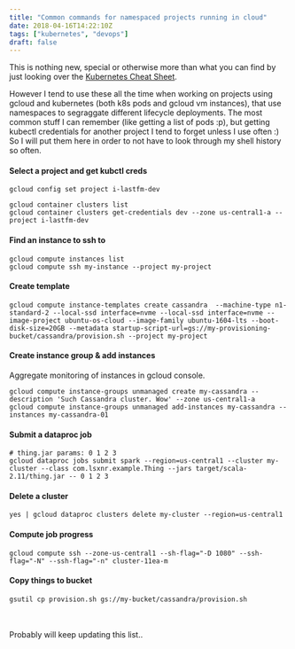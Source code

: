 ```yaml
---
title: "Common commands for namespaced projects running in cloud"
date: 2018-04-16T14:22:10Z
tags: ["kubernetes", "devops"]
draft: false
---
```


This is nothing new, special or otherwise more than what you can find by just looking over the [Kubernetes Cheat Sheet](https://kubernetes.io/docs/reference/kubectl/cheatsheet/). 

However I tend to use these all the time when working on projects using gcloud and kubernetes (both k8s pods and gcloud vm instances), that use namespaces to segraggate different lifecycle deployments. The most common stuff I can remember (like getting a list of pods :p), but getting kubectl credentials for another project I tend to forget unless I use often :) So I will put them here in order to not have to look through my shell history so often.

#### Select a project and get kubctl creds
```
gcloud config set project i-lastfm-dev

gcloud container clusters list
gcloud container clusters get-credentials dev --zone us-central1-a --project i-lastfm-dev
```

#### Find an instance to ssh to  
```
gcloud compute instances list
gcloud compute ssh my-instance --project my-project
```

#### Create template  
```
gcloud compute instance-templates create cassandra  --machine-type n1-standard-2 --local-ssd interface=nvme --local-ssd interface=nvme --image-project ubuntu-os-cloud --image-family ubuntu-1604-lts --boot-disk-size=20GB --metadata startup-script-url=gs://my-provisioning-bucket/cassandra/provision.sh --project my-project
```

#### Create instance group & add instances
Aggregate monitoring of instances in gcloud console.
```
gcloud compute instance-groups unmanaged create my-cassandra --description 'Such Cassandra cluster. Wow' --zone us-central1-a
gcloud compute instance-groups unmanaged add-instances my-cassandra --instances my-cassandra-01
```

#### Submit a dataproc job
```
# thing.jar params: 0 1 2 3 
gcloud dataproc jobs submit spark --region=us-central1 --cluster my-cluster --class com.lsxnr.example.Thing --jars target/scala-2.11/thing.jar -- 0 1 2 3
```

#### Delete a cluster
```
yes | gcloud dataproc clusters delete my-cluster --region=us-central1
```

#### Compute job progress
```
gcloud compute ssh --zone-us-central1 --sh-flag="-D 1080" --ssh-flag="-N" --ssh-flag="-n" cluster-11ea-m
```

#### Copy things to bucket
```
gsutil cp provision.sh gs://my-bucket/cassandra/provision.sh
```

<br/><br/>
Probably will keep updating this list..
